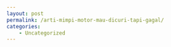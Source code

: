 ```yaml
---
layout: post
permalink: /arti-mimpi-motor-mau-dicuri-tapi-gagal/
categories:
    - Uncategorized
---
```


